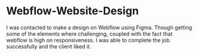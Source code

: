 # Webflow-Website-Design
I was contacted to make a design on Webflow using Figma. Though getting some of the elements where challenging, coupled with the fact that webflow is high on responsiveness. I was able to complete the job successfully and the client liked it.
